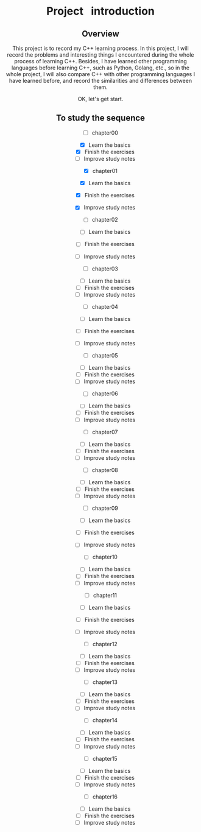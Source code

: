 <center><h1> Project&nbsp;&nbsp;&nbsp;introduction

## Overview

This project is to record my C++ learning process. In this project, I will record the problems and interesting things I encountered during the whole process of learning C++. Besides, I have learned other programming languages before learning C++, such as Python, Golang, etc., so in the whole project, I will also compare C++ with other programming languages I have learned before, and record the similarities and differences between them.

OK, let's get start.

## To study the sequence

- [ ] chapter00
  - [x] Learn the basics
  - [x] Finish the exercises
  - [ ] Improve study notes

- [x] chapter01

   - [x] Learn the basics

    - [x] Finish the exercises
    - [x] Improve study notes

- [ ] chapter02

   - [ ] Learn the basics

    - [ ] Finish the exercises
    - [ ] Improve study notes

- [ ] chapter03

    - [ ] Learn the basics
    - [ ] Finish the exercises
    - [ ] Improve study notes

- [ ] chapter04

    - [ ] Learn the basics

    - [ ] Finish the exercises

    - [ ] Improve study notes

- [ ] chapter05

    - [ ] Learn the basics
    - [ ] Finish the exercises
    - [ ] Improve study notes

- [ ] chapter06

    - [ ] Learn the basics
    - [ ] Finish the exercises
    - [ ] Improve study notes

- [ ] chapter07

    - [ ] Learn the basics
    - [ ] Finish the exercises
    - [ ] Improve study notes

- [ ] chapter08

    - [ ] Learn the basics
    - [ ] Finish the exercises
    - [ ] Improve study notes

- [ ] chapter09
    - [ ] Learn the basics

    - [ ] Finish the exercises
    - [ ] Improve study notes

- [ ] chapter10

    - [ ] Learn the basics
    - [ ] Finish the exercises
    - [ ] Improve study notes

- [ ] chapter11

    - [ ] Learn the basics

    - [ ] Finish the exercises

    - [ ] Improve study notes

- [ ] chapter12

    - [ ] Learn the basics
    - [ ] Finish the exercises
    - [ ] Improve study notes

- [ ] chapter13

    - [ ] Learn the basics
    - [ ] Finish the exercises
    - [ ] Improve study notes

- [ ] chapter14

    - [ ] Learn the basics
    - [ ] Finish the exercises
    - [ ] Improve study notes

- [ ] chapter15

    - [ ] Learn the basics
    - [ ] Finish the exercises
    - [ ] Improve study notes

- [ ] chapter16

    - [ ] Learn the basics
    - [ ] Finish the exercises
    - [ ] Improve study notes
